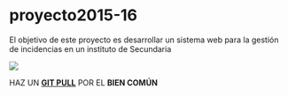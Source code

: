 # proyecto2015-16

El objetivo de este proyecto es desarrollar un sistema web para la gestión de incidencias en un instituto de Secundaria

<img src="http://findicons.com/files/icons/584/the_last_order_plus/128/alarm.png" class="right">

HAZ UN [<strong>GIT PULL</strong>](https://github.com/profeIAP/panelDeControl/wiki#actualizaci%C3%B3n) POR EL <strong>BIEN COMÚN</strong>

